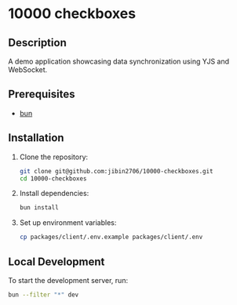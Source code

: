 # 10000 checkboxes

## Description

A demo application showcasing data synchronization using YJS and WebSocket.

## Prerequisites

- [bun](https://bun.sh/)

## Installation

1. Clone the repository:

   ```sh
   git clone git@github.com:jibin2706/10000-checkboxes.git
   cd 10000-checkboxes
   ```

2. Install dependencies:

   ```sh
   bun install
   ```

3. Set up environment variables:
   ```sh
   cp packages/client/.env.example packages/client/.env
   ```

## Local Development

To start the development server, run:

```sh
bun --filter "*" dev
```
